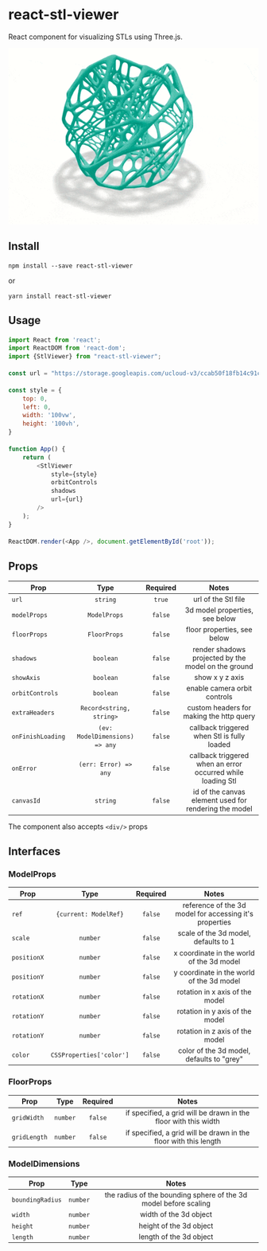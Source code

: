 # react-stl-viewer

React component for visualizing STLs using Three.js.

<p align="center">
    <img src="docs/demo.gif">
</p>

## Install

```shell
npm install --save react-stl-viewer
```
or
```shell
yarn install react-stl-viewer
```

## Usage

```js
import React from 'react';
import ReactDOM from 'react-dom';
import {StlViewer} from "react-stl-viewer";

const url = "https://storage.googleapis.com/ucloud-v3/ccab50f18fb14c91ccca300a.stl"

const style = {
    top: 0,
    left: 0,
    width: '100vw',
    height: '100vh',
}

function App() {
    return (
        <StlViewer
            style={style}
            orbitControls
            shadows
            url={url}
        />
    );
}

ReactDOM.render(<App />, document.getElementById('root'));
```

## Props

| Prop                       | Type                       | Required     | Notes                                                                                                                                                                                       |
| ----------------------     | :------------------------: | :----------: | :----------------------------------------------------------:                                                                                                                                |
| `url`                      | `string`                   | `true`       | url of the Stl file |
| `modelProps`               | `ModelProps`               | `false`      | 3d model properties, see below |
| `floorProps`               | `FloorProps`               | `false`      | floor properties, see below |
| `shadows`                  | `boolean`                  | `false`      | render shadows projected by the model on the ground |
| `showAxis`                 | `boolean`                  | `false`      | show x y z axis |
| `orbitControls`            | `boolean`                  | `false`      | enable camera orbit controls|
| `extraHeaders`             | `Record<string, string>`   | `false`      | custom headers for making the http query |
| `onFinishLoading`          | `(ev: ModelDimensions) => any`| `false`   | callback triggered when Stl is fully loaded |
| `onError`                  | `(err: Error) => any`      | `false`      | callback triggered when an error occurred while loading Stl|
| `canvasId`                 | `string`                   | `false`      | id of the canvas element used for rendering the model |
The component also accepts ```<div/>``` props

## Interfaces

### ModelProps

| Prop                       | Type                       | Required     | Notes                                                                                                                                                                                       |
| ----------------------     | :------------------------: | :----------: | :----------------------------------------------------------:                                                                                                                                |
| `ref`                      | `{current: ModelRef}`      | `false`      | reference of the 3d model for accessing it's properties |
| `scale`                    | `number`                   | `false`      | scale of the 3d model, defaults to 1 |
| `positionX`                | `number`                   | `false`      | x coordinate in the world of the 3d model |
| `positionY`                | `number`                   | `false`      | y coordinate in the world of the 3d model |
| `rotationX`                | `number`                   | `false`      | rotation in x axis of the model |
| `rotationY`                | `number`                   | `false`      | rotation in y axis of the model |
| `rotationY`                | `number`                   | `false`      | rotation in z axis of the model |
| `color`                    | `CSSProperties['color']`   | `false`      | color of the 3d model, defaults to "grey" |

### FloorProps
| Prop                       | Type                       | Required     | Notes                                                                                                                                                                                       |
| ----------------------     | :------------------------: | :----------: | :----------------------------------------------------------:                                                                                                                                |
| `gridWidth`                | `number`                   | `false`      | if specified, a grid will be drawn in the floor with this width |
| `gridLength`               | `number`                   | `false`      | if specified, a grid will be drawn in the floor with this length |


### ModelDimensions
| Prop                       | Type                       | Notes                                                                                                                                                                                       |
| ----------------------     | :------------------------: | :----------------------------------------------------------:                                                                                                                                |
| `boundingRadius`           | `number`                   | the radius of the bounding sphere of the 3d model before scaling |
| `width`                    | `number`                   | width of the 3d object |
| `height`                   | `number`                   | height of the 3d object |
| `length`                   | `number`                   | length of the 3d object |
